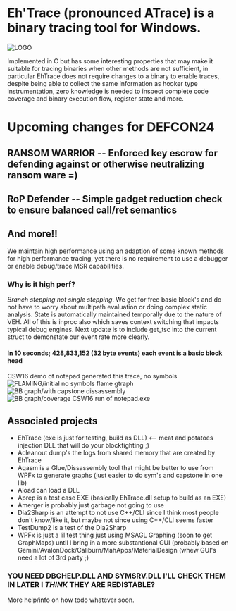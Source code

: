 # Eh'Trace (pronounced ATrace) is a binary tracing tool for Windows.
![LOGO](https://raw.githubusercontent.com/K2/EhTrace/master/support/ehtracelogo-style2.png)

Implemented in C but has some interesting properties that may make it suitable for tracing 
binaries when other methods are not sufficient, in particular EhTrace does not require changes to a binary
to enable traces, despite being able to collect the same information as hooker type instrumentation, zero 
knowledge is needed to inspect complete code coverage and binary execution flow, register state and more.

# Upcoming changes for DEFCON24
## RANSOM WARRIOR -- Enforced key escrow for defending against or otherwise neutralizing ransom ware =)
## RoP Defender -- Simple gadget reduction check to ensure balanced call/ret semantics
## And more!!

We maintain high performance using an adaption of some known methods for high performance tracing, yet there
is no requirement to use a debugger or enable debug/trace MSR capabilities.    

### Why is it high perf?
_Branch stepping not single stepping_.  We get for free basic block's and do not have to worry about multipath evaluation or doing complex static analysis.  State is automatically maintained temporally due to the nature of VEH.  All of this is inproc also which saves context switching that impacts typical debug engines.  Next update is to include get_tsc into the current struct to demonstate our event rate more clearly.
#### In 10 seconds; 428,833,152 (32 byte events) each event is a basic block head

CSW16 demo of notepad generated this trace, no symbols 
![FLAMING/initial no symbols flame gtraph](https://raw.githubusercontent.com/K2/EhTrace/master/support/x1_100k.png)
![BB graph/with capstone dissassembly](https://raw.githubusercontent.com/K2/EhTrace/master/support/with-dissassembly.PNG)
![BB graph/coverage CSW16 run of notepad.exe](https://raw.githubusercontent.com/K2/EhTrace/master/support/notepad-from-CSW.PNG)


## Associated projects

* EhTrace (exe is just for testing, build as DLL) <-- meat and potatoes injection DLL that will do your blockfighting ;)
* Acleanout dump's the logs from shared memory that are created by EhTrace
* Agasm is a Glue/Dissassembly tool that might be better to use from WPFx to generate graphs (just easier to do sym's and capstone in one lib)
* Aload can load a DLL
* Aprep is a test case EXE (basically EhTrace.dll setup to build as an EXE)
* Amerger is probably just garbage not going to use
* Dia2Sharp is an attempt to not use C++/CLI since I think most people don't know/like it, but maybe not since using C++/CLI seems faster
* TestDump2 is a test of the Dia2Sharp
* WPFx is just a lil test thing just using MSAGL Graphing (soon to get GraphMaps) until I bring in a more substantional GUI (probably based on Gemini/AvalonDock/Caliburn/MahApps/MaterialDesign (whew GUI's need a lot of 3rd party ;)

### YOU NEED DBGHELP.DLL AND SYMSRV.DLL I'LL CHECK THEM IN LATER I _THINK_ THEY ARE REDISTABLE? 

More help/info on how todo whatever soon. 
